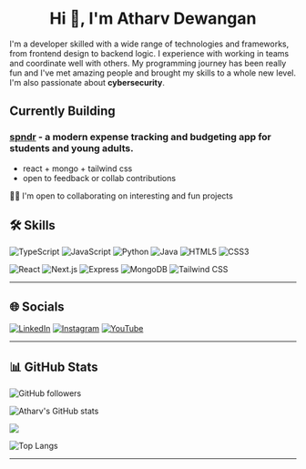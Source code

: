 <h1 align="center">Hi 👋, I'm Atharv Dewangan</h1>

I'm a developer skilled with a wide range of technologies and frameworks, from frontend design to backend logic. I experience with working in teams and coordinate well with others. My programming journey has been really fun and I've met amazing people and brought my skills to a whole new level. I'm also passionate about **cybersecurity**.

## Currently Building

### [spndr](https://github.com/RRI-Atharv37/spndr) - a modern expense tracking and budgeting app for students and young adults.
- react + mongo + tailwind css
- open to feedback or collab contributions

🤝🏻 I'm open to collaborating on interesting and fun projects

## 🛠 Skills

![TypeScript](https://img.shields.io/badge/-TypeScript-black?style=for-the-badge&logo=typescript)
![JavaScript](https://img.shields.io/badge/-JavaScript-black?style=for-the-badge&logo=javascript)
![Python](https://img.shields.io/badge/-Python-black?style=for-the-badge&logo=python)
![Java](https://img.shields.io/badge/-Java-black?style=for-the-badge&logo=java)
![HTML5](https://img.shields.io/badge/-HTML5-black?style=for-the-badge&logo=html5)
![CSS3](https://img.shields.io/badge/-CSS3-black?style=for-the-badge&logo=css3)

![React](https://img.shields.io/badge/-React-black?style=for-the-badge&logo=react)
![Next.js](https://img.shields.io/badge/-Next.js-black?style=for-the-badge&logo=next.js)
![Express](https://img.shields.io/badge/-Express-black?style=for-the-badge&logo=express)
![MongoDB](https://img.shields.io/badge/-MongoDB-black?style=for-the-badge&logo=mongodb)
![Tailwind CSS](https://img.shields.io/badge/-Tailwind_CSS-black?style=for-the-badge&logo=tailwind-css)

---

## 🌐 Socials

[![LinkedIn](https://img.shields.io/badge/-LinkedIn-0A66C2?style=for-the-badge&logo=linkedin&logoColor=white)](https://www.linkedin.com/in/dewanganatharv/)
[![Instagram](https://img.shields.io/badge/-Instagram-E4405F?style=for-the-badge&logo=instagram&logoColor=white)](https://instagram.com/itsatharv.lol)
[![YouTube](https://img.shields.io/badge/-YouTube-FF0000?style=for-the-badge&logo=youtube&logoColor=white)](https://youtube.com/@aatherf)

---

## 📊 GitHub Stats
![GitHub followers](https://img.shields.io/github/followers/RRI-Atharv37)

![Atharv's GitHub stats](https://github-readme-stats.vercel.app/api?username=RRI-Atharv37&theme=neon&show_icons=true)

![](https://github-readme-streak-stats.herokuapp.com/?user=RRI-Atharv37&theme=neon&hide_border=false)

![Top Langs](https://github-readme-stats.vercel.app/api/top-langs/?username=RRI-Atharv37&theme=neon&show_icons=true)

---

